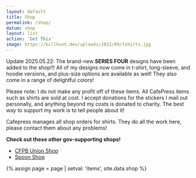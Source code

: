```yaml
---
layout: default
title: Shop
permalink: /shop/
datum: shop
layout: list
action: 'Get This'
image: https://billhunt.dev/uploads/2022/09/tshirts.jpg
---
```


Update 2025.05.22: The brand-new **SERIES FOUR** designs have been added to the shop!!! All of my designs now come in t-shirt, long-sleeve, and hoodie versions, and plus-size options are available as well! They also come in a range of delightful colors!

Please note: I do not make any profit off of these items. All CafePress items such as shirts are sold at cost. I accept donations for the stickers I mail out personally, and anything beyond my costs is donated to charity. The best way to support my work is to tell people about it!

Cafepress manages all shop orders for shirts. They do all the work here, please contact them about any problems!

**Check out these other gov-supporting shops!**

* [CFPB Union Shop](https://cfpbunion.shop)
* [Spoon Shop](https://www.cafepress.com/shop/spoon)

{% assign page = page | setval: 'items', site.data.shop %}
